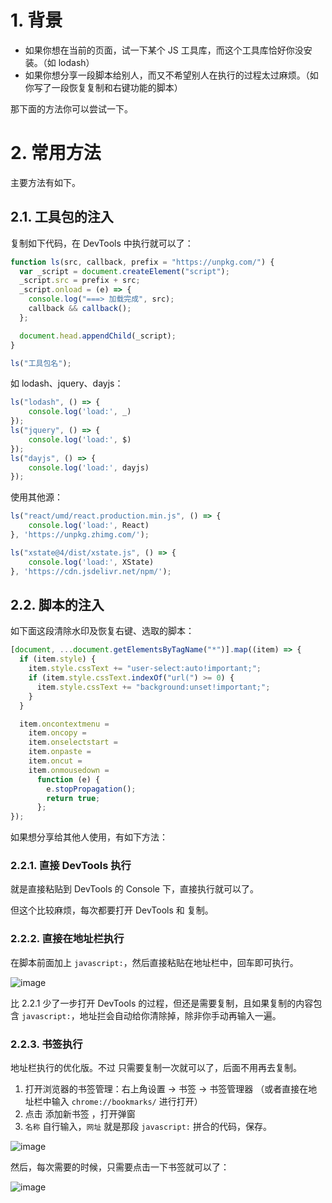 # 1. 背景
- 如果你想在当前的页面，试一下某个 JS 工具库，而这个工具库恰好你没安装。（如 lodash）
- 如果你想分享一段脚本给别人，而又不希望别人在执行的过程太过麻烦。（如你写了一段恢复复制和右键功能的脚本）

那下面的方法你可以尝试一下。

# 2. 常用方法
主要方法有如下。

## 2.1. 工具包的注入
复制如下代码，在 DevTools 中执行就可以了：

```javascript
function ls(src, callback, prefix = "https://unpkg.com/") {
  var _script = document.createElement("script");
  _script.src = prefix + src;
  _script.onload = (e) => {
    console.log("===> 加载完成", src);
    callback && callback();
  };

  document.head.appendChild(_script);
}

ls("工具包名");
```

如 lodash、jquery、dayjs：

```javascript
ls("lodash", () => {
	console.log('load:', _)
});
ls("jquery", () => {
	console.log('load:', $)
});
ls("dayjs", () => {
	console.log('load:', dayjs)
});
```

使用其他源：

```javascript
ls("react/umd/react.production.min.js", () => {
	console.log('load:', React)
}, 'https://unpkg.zhimg.com/');

ls("xstate@4/dist/xstate.js", () => {
	console.log('load:', XState)
}, 'https://cdn.jsdelivr.net/npm/');
```

##  2.2. 脚本的注入
如下面这段清除水印及恢复右键、选取的脚本：

```javascript
[document, ...document.getElementsByTagName("*")].map((item) => {
  if (item.style) {
    item.style.cssText += "user-select:auto!important;";
    if (item.style.cssText.indexOf("url(") >= 0) {
      item.style.cssText += "background:unset!important;";
    }
  }

  item.oncontextmenu =
    item.oncopy =
    item.onselectstart =
    item.οnpaste =
    item.oncut =
    item.onmousedown =
      function (e) {
        e.stopPropagation();
        return true;
      };
});
```

如果想分享给其他人使用，有如下方法：

### 2.2.1. 直接 DevTools 执行
就是直接粘贴到 DevTools 的 Console 下，直接执行就可以了。

但这个比较麻烦，每次都要打开 DevTools 和 复制。

### 2.2.2. 直接在地址栏执行
在脚本前面加上 `javascript:`，然后直接粘贴在地址栏中，回车即可执行。

![image](https://user-images.githubusercontent.com/11046969/155868529-c1d9516b-8964-4d47-8b11-34cfff7d7e2c.png)



比 2.2.1 少了一步打开 DevTools 的过程，但还是需要复制，且如果复制的内容包含 `javascript:`，地址拦会自动给你清除掉，除非你手动再输入一遍。

### 2.2.3. 书签执行
地址栏执行的优化版。不过 只需要复制一次就可以了，后面不用再去复制。

 1. 打开浏览器的书签管理：右上角设置 -> 书签 -> 书签管理器 （或者直接在地址栏中输入 `chrome://bookmarks/`
    进行打开） 
 2. 点击 添加新书签 ，打开弹窗
 3. `名称` 自行输入，`网址` 就是那段 `javascript:` 拼合的代码，保存。

![image](https://user-images.githubusercontent.com/11046969/155868535-69bfb989-fc35-4eb8-95e3-b5c06d80afe9.png)


然后，每次需要的时候，只需要点击一下书签就可以了：

![image](https://user-images.githubusercontent.com/11046969/155868540-ca52c5bd-649c-4130-9b97-74c81c635fbc.png)


